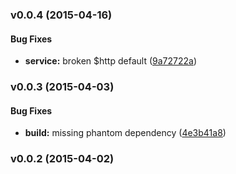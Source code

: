 <a name="v0.0.4"></a>
### v0.0.4 (2015-04-16)


#### Bug Fixes

* **service:** broken $http default ([9a72722a](git@github.com:cork-labs/ng.cork.api/commit/9a72722a77cfa7303c9c2e85736510c4db6fc118))

<a name="v0.0.3"></a>
### v0.0.3 (2015-04-03)


#### Bug Fixes

* **build:** missing phantom dependency ([4e3b41a8](git@github.com:cork-labs/ng.cork.api/commit/4e3b41a88e6aa0019a21ba7eab82bb6653a80640))

<a name="v0.0.2"></a>
### v0.0.2 (2015-04-02)

